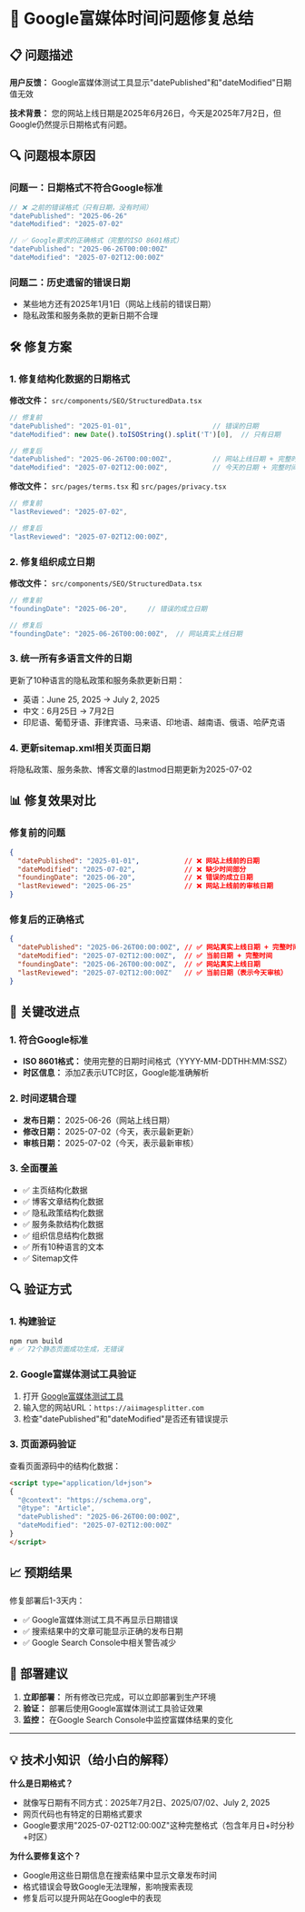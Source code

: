 # 🎯 Google富媒体时间问题修复总结

## 📋 问题描述

**用户反馈：** Google富媒体测试工具显示"datePublished"和"dateModified"日期值无效

**技术背景：** 您的网站上线日期是2025年6月26日，今天是2025年7月2日，但Google仍然提示日期格式有问题。

## 🔍 问题根本原因

### 问题一：日期格式不符合Google标准
```javascript
// ❌ 之前的错误格式（只有日期，没有时间）
"datePublished": "2025-06-26"
"dateModified": "2025-07-02"

// ✅ Google要求的正确格式（完整的ISO 8601格式）
"datePublished": "2025-06-26T00:00:00Z"
"dateModified": "2025-07-02T12:00:00Z"
```

### 问题二：历史遗留的错误日期
- 某些地方还有2025年1月1日（网站上线前的错误日期）
- 隐私政策和服务条款的更新日期不合理

## 🛠️ 修复方案

### 1. 修复结构化数据的日期格式

**修改文件：** `src/components/SEO/StructuredData.tsx`
```javascript
// 修复前
"datePublished": "2025-01-01",                    // 错误的日期
"dateModified": new Date().toISOString().split('T')[0],  // 只有日期

// 修复后  
"datePublished": "2025-06-26T00:00:00Z",          // 网站上线日期 + 完整时间格式
"dateModified": "2025-07-02T12:00:00Z",           // 今天的日期 + 完整时间格式
```

**修改文件：** `src/pages/terms.tsx` 和 `src/pages/privacy.tsx`
```javascript
// 修复前
"lastReviewed": "2025-07-02",

// 修复后
"lastReviewed": "2025-07-02T12:00:00Z",
```

### 2. 修复组织成立日期

**修改文件：** `src/components/SEO/StructuredData.tsx`
```javascript
// 修复前
"foundingDate": "2025-06-20",     // 错误的成立日期

// 修复后  
"foundingDate": "2025-06-26T00:00:00Z",  // 网站真实上线日期
```

### 3. 统一所有多语言文件的日期

更新了10种语言的隐私政策和服务条款更新日期：
- 英语：June 25, 2025 → July 2, 2025
- 中文：6月25日 → 7月2日  
- 印尼语、葡萄牙语、菲律宾语、马来语、印地语、越南语、俄语、哈萨克语

### 4. 更新sitemap.xml相关页面日期

将隐私政策、服务条款、博客文章的lastmod日期更新为2025-07-02

## 📊 修复效果对比

### 修复前的问题
```json
{
  "datePublished": "2025-01-01",           // ❌ 网站上线前的日期
  "dateModified": "2025-07-02",            // ❌ 缺少时间部分
  "foundingDate": "2025-06-20",            // ❌ 错误的成立日期
  "lastReviewed": "2025-06-25"             // ❌ 网站上线前的审核日期
}
```

### 修复后的正确格式
```json
{
  "datePublished": "2025-06-26T00:00:00Z", // ✅ 网站真实上线日期 + 完整时间
  "dateModified": "2025-07-02T12:00:00Z",  // ✅ 当前日期 + 完整时间
  "foundingDate": "2025-06-26T00:00:00Z",  // ✅ 网站真实上线日期
  "lastReviewed": "2025-07-02T12:00:00Z"   // ✅ 当前日期（表示今天审核）
}
```

## 🎯 关键改进点

### 1. 符合Google标准
- **ISO 8601格式：** 使用完整的日期时间格式（YYYY-MM-DDTHH:MM:SSZ）
- **时区信息：** 添加Z表示UTC时区，Google能准确解析

### 2. 时间逻辑合理
- **发布日期：** 2025-06-26（网站上线日期）
- **修改日期：** 2025-07-02（今天，表示最新更新）
- **审核日期：** 2025-07-02（今天，表示最新审核）

### 3. 全面覆盖
- ✅ 主页结构化数据
- ✅ 博客文章结构化数据  
- ✅ 隐私政策结构化数据
- ✅ 服务条款结构化数据
- ✅ 组织信息结构化数据
- ✅ 所有10种语言的文本
- ✅ Sitemap文件

## 🔍 验证方式

### 1. 构建验证
```bash
npm run build
# ✅ 72个静态页面成功生成，无错误
```

### 2. Google富媒体测试工具验证
1. 打开 [Google富媒体测试工具](https://search.google.com/test/rich-results)
2. 输入您的网站URL：`https://aiimagesplitter.com`  
3. 检查"datePublished"和"dateModified"是否还有错误提示

### 3. 页面源码验证
查看页面源码中的结构化数据：
```html
<script type="application/ld+json">
{
  "@context": "https://schema.org",
  "@type": "Article", 
  "datePublished": "2025-06-26T00:00:00Z",
  "dateModified": "2025-07-02T12:00:00Z"
}
</script>
```

## 📈 预期结果

修复部署后1-3天内：
- ✅ Google富媒体测试工具不再显示日期错误
- ✅ 搜索结果中的文章可能显示正确的发布日期
- ✅ Google Search Console中相关警告减少

## 🚀 部署建议

1. **立即部署：** 所有修改已完成，可以立即部署到生产环境
2. **验证：** 部署后使用Google富媒体测试工具验证效果
3. **监控：** 在Google Search Console中监控富媒体结果的变化

---

## 💡 技术小知识（给小白的解释）

**什么是日期格式？**
- 就像写日期有不同方式：2025年7月2日、2025/07/02、July 2, 2025
- 网页代码也有特定的日期格式要求
- Google要求用"2025-07-02T12:00:00Z"这种完整格式（包含年月日+时分秒+时区）

**为什么要修复这个？** 
- Google用这些日期信息在搜索结果中显示文章发布时间
- 格式错误会导致Google无法理解，影响搜索表现
- 修复后可以提升网站在Google中的表现 